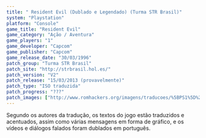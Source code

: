```yaml
---
title: " Resident Evil (Dublado e Legendado) (Turma STR Brasil)"
system: "Playstation"
platform: "Console"
game_title: "Resident Evil"
game_category: "Ação / Aventura"
game_players: "1"
game_developer: "Capcom"
game_publisher: "Capcom"
game_release_date: "30/03/1996"
patch_group: "Turma STR Brasil"
patch_site: "http://strbrasil.hol.es/"
patch_version: "V2"
patch_release: "15/03/2013 (provavelmente)"
patch_type: "ISO traduzida"
patch_progress: "???"
patch_images: ["http://www.romhackers.org/imagens/traducoes/%5BPS1%5D%20Resident%20Evil%20-%20Turma%20STR%20Brasil%20-%201.jpg","http://www.romhackers.org/imagens/traducoes/%5BPS1%5D%20Resident%20Evil%20-%20Turma%20STR%20Brasil%20-%202.jpg","http://www.romhackers.org/imagens/traducoes/%5BPS1%5D%20Resident%20Evil%20-%20Turma%20STR%20Brasil%20-%203.jpg"]
---
```

Segundo os autores da tradução, os textos do jogo estão traduzidos e acentuados, assim como várias mensagens em forma de gráfico, e os vídeos e diálogos falados foram dublados em português.